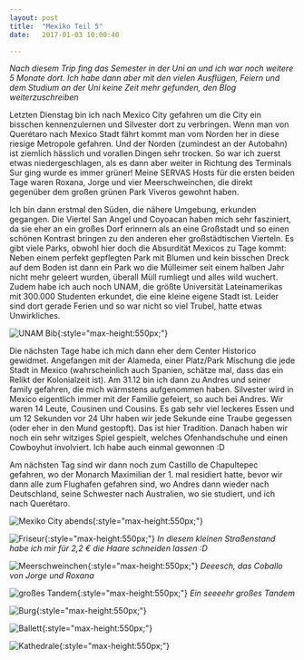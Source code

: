 ```yaml
---
layout: post
title:  "Mexiko Teil 5"
date:   2017-01-03 10:00:40

---
```


*Nach diesem Trip fing das Semester in der Uni an und ich war noch weitere 5 Monate dort. Ich habe dann aber mit den vielen Ausflügen, Feiern und dem Studium an der Uni keine Zeit mehr gefunden, den Blog weiterzuschreiben*

Letzten Dienstag bin ich nach Mexico City gefahren um die City ein bisschen kennenzulernen und Silvester dort zu verbringen.
Wenn man von Querétaro nach Mexico Stadt fährt kommt man vom Norden her in diese riesige Metropole gefahren. Und der Norden (zumindest an der Autobahn) ist ziemlich hässlich und vorallen Dingen sehr trocken. So war ich zuerst etwas niedergeschlagen, als es dann aber weiter in Richtung des Terminals Sur ging wurde es immer grüner! Meine SERVAS Hosts für die ersten beiden Tage waren Roxana, Jorge und vier Meerschweinchen, die direkt gegenüber dem großen grünen Park Viveros gewohnt haben.

Ich bin dann erstmal den Süden, die nähere Umgebung, erkunden gegangen. Die Viertel San Angel und Coyoacan haben mich sehr fasziniert, da sie eher an ein großes Dorf erinnern als an eine Großstadt und so einen schönen Kontrast bringen zu den anderen eher großstädtischen Vierteln. Es gibt viele Parks, obwohl hier doch die Absurdität Mexicos zu Tage kommt: Neben einem perfekt gepflegten Park mit Blumen und kein bisschen Dreck auf dem Boden ist dann ein Park wo die Mülleimer seit einem halben Jahr nicht mehr geleert wurden, überall Müll rumliegt und alles wild wuchert. Zudem habe ich auch noch UNAM, die größte Universität Lateinamerikas mit 300.000 Studenten erkundet, die eine kleine eigene Stadt ist. Leider sind dort gerade Ferien und so war nicht so viel Trubel, hatte etwas Unwirkliches.

![UNAM Bib](/assets/img/content/Mexico-2017-01-03/IMG_20161227_163912.jpg){:style="max-height:550px;"}

Die nächsten Tage habe ich mich dann eher dem Center Historico gewidmet. Angefangen mit der Alameda, einer Platz/Park Mischung die jede Stadt in Mexico (wahrscheinlich auch Spanien, schätze mal, dass das ein Relikt der Kolonialzeit ist).
Am 31.12 bin ich dann zu Andres und seiner family gefahren, die mich wärmstens aufgenommen haben. Silvester wird in Mexico eigentlich immer mit der Familie gefeiert, so auch bei Andres. Wir waren 14 Leute, Cousinen und Cousins. Es gab sehr viel leckeres Essen und um 12 Sekunden vor 24 Uhr haben wir jede Sekunde eine Traube gegessen (oder eher in den Mund gestopft). Das ist hier Tradition. Danach haben wir noch ein sehr witziges Spiel gespielt, welches Ofenhandschuhe und einen Cowboyhut involviert. Ich habe auch einmal gewonnen :D

Am nächsten Tag sind wir dann noch zum Castillo de Chapultepec gefahren, wo der Monarch Maximilian der 1. mal residiert hatte, bevor wir dann alle zum Flughafen gefahren sind, wo Andres dann wieder nach Deutschland, seine Schwester nach Australien, wo sie studiert, und ich nach Querétaro. 

![Mexiko City abends](/assets/img/content/Mexico-2017-01-03/IMG_20161230_182820.jpg){:style="max-height:550px;"}

![Friseur](/assets/img/content/Mexico-2017-01-03/IMG_20161228_162008.jpg){:style="max-height:550px;"}
*In diesem kleinen Straßenstand habe ich mir für 2,2 € die Haare schneiden lassen :D*

![Meerschweinchen](/assets/img/content/Mexico-2017-01-03/IMG_20161227_135250.jpg){:style="max-height:550px;"}
*Deeesch, das Coballo von Jorge und Roxana*

![großes Tandem](/assets/img/content/Mexico-2017-01-03/IMG_20161230_190341.jpg){:style="max-height:550px;"}
*Ein seeeehr großes Tandem*

![Burg](/assets/img/content/Mexico-2017-01-03/IMG_20170101_150905.jpg){:style="max-height:550px;"}

![Ballett](/assets/img/content/Mexico-2017-01-03/IMG_20161228_133834.jpg){:style="max-height:550px;"}

![Kathedrale](/assets/img/content/Mexico-2017-01-03/IMG_20161228_151217.jpg){:style="max-height:550px;"}
